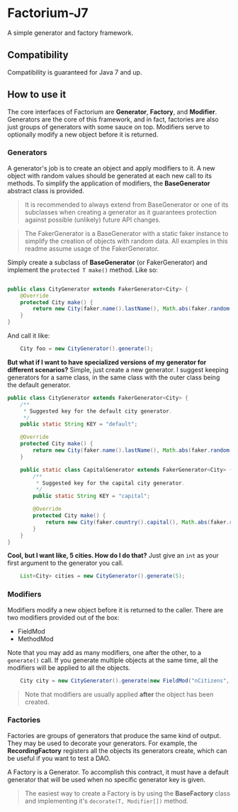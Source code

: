 # Factorium-J7
A simple generator and factory framework.

## Compatibility
Compatibility is guaranteed for Java 7 and up.

## How to use it
The core interfaces of Factorium are **Generator**, **Factory**, and **Modifier**.
Generators are the core of this framework, and in fact, factories are also just groups of generators with some sauce on top.
Modifiers serve to optionally modify a new object before it is returned.

### Generators

A generator's job is to create an object and apply modifiers to it. A new object with random values should be generated
at each new call to its methods. To simplify the application of modifiers, the **BaseGenerator** abstract class is provided.

>It is recommended to always extend from BaseGenerator or one of its subclasses when creating a generator as it guarantees 
>protection against possible (unlikely) future API changes.

>The FakerGenerator is a BaseGenerator with a static faker instance to simplify the creation of objects with random data. 
>All examples in this readme assume usage of the FakerGenerator.

Simply create a subclass of **BaseGenerator** (or FakerGenerator) and implement the `protected T make()` method. Like so:

```java

public class CityGenerator extends FakerGenerator<City> {
    @Override
    protected City make() {
        return new City(faker.name().lastName(), Math.abs(faker.random().nextLong()) + 1);
    }
}
```

And call it like:
```java
    City foo = new CityGenerator().generate();
```

**But what if I want to have specialized versions of my generator for different scenarios?** Simple, just create a new generator. 
I suggest keeping generators for a same class, in the same class with the outer class being the default generator.

```java
public class CityGenerator extends FakerGenerator<City> {
    /**
     * Suggested key for the default city generator.
     */
    public static String KEY = "default";

    @Override
    protected City make() {
        return new City(faker.name().lastName(), Math.abs(faker.random().nextLong()) + 1);
    }

    public static class CapitalGenerator extends FakerGenerator<City> {
        /**
         * Suggested key for the capital city generator.
         */
        public static String KEY = "capital";

        @Override
        protected City make() {
            return new City(faker.country().capital(), Math.abs(faker.random().nextLong()) + 1);
        }
    }
}
```

**Cool, but I want like, 5 cities. How do I do that?** Just give an `int` as your first argument to the generator you call.

```java
    List<City> cities = new CityGenerator().generate(5);
```

### Modifiers
Modifiers modify a new object before it is returned to the caller. There are two modifiers provided out of the box:
* FieldMod
* MethodMod

Note that you may add as many modifiers, one after the other, to a `generate()` call. If you generate multiple objects at the same time,
all the modifiers will be applied to all the objects.

```java
    City city = new CityGenerator().generate(new FieldMod("nCitizens", 5), new MethodMod("setName", "Toronto"));
```

>Note that modifiers are usually applied **after** the object has been created.

### Factories
Factories are groups of generators that produce the same kind of output. They may be used to decorate your generators.
For example, the **RecordingFactory** registers all the objects its generators create, which can be useful if you want to
test a DAO.

A Factory is a Generator. To accomplish this contract, it must have a default generator that will be used when no specific
generator key is given.

>The easiest way to create a Factory is by using the **BaseFactory** class and implementing it's `decorate(T, Modifier[])` method.

